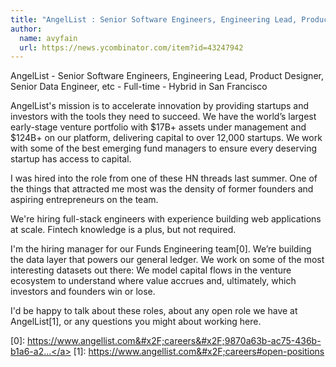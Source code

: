 ```yaml
---
title: "AngelList : Senior Software Engineers, Engineering Lead, Product Designer, Senior Data Engineer, etc"
author:
  name: avyfain
  url: https://news.ycombinator.com/item?id=43247942
---
```

AngelList - Senior Software Engineers, Engineering Lead, Product Designer, Senior Data Engineer, etc - Full-time - Hybrid in San Francisco

AngelList&#x27;s mission is to accelerate innovation by providing startups and investors with the tools they need to succeed. We have the world’s largest early-stage venture portfolio with $17B+ assets under management and $124B+ on our platform, delivering capital to over 12,000 startups. We work with some of the best emerging fund managers to ensure every deserving startup has access to capital.

I was hired into the role from one of these HN threads last summer. One of the things that attracted me most was the density of former founders and aspiring entrepreneurs on the team.

We&#x27;re hiring full-stack engineers with experience building web applications at scale. Fintech knowledge is a plus, but not required.

I&#x27;m the hiring manager for our Funds Engineering team[0]. We’re building the data layer that powers our general ledger. We work on some of the most interesting datasets out there: We model capital flows in the venture ecosystem to understand where value accrues and, ultimately, which investors and founders win or lose.

I&#x27;d be happy to talk about these roles, about any open role we have at AngelList[1], or any questions you might about working here.

[0]: <a href="https:&#x2F;&#x2F;www.angellist.com&#x2F;careers&#x2F;9870a63b-ac75-436b-b1a6-a2fb006afd1c" rel="nofollow">https:&#x2F;&#x2F;www.angellist.com&#x2F;careers&#x2F;9870a63b-ac75-436b-b1a6-a2...</a>
[1]: <a href="https:&#x2F;&#x2F;www.angellist.com&#x2F;careers#open-positions" rel="nofollow">https:&#x2F;&#x2F;www.angellist.com&#x2F;careers#open-positions</a>
<JobApplication />

